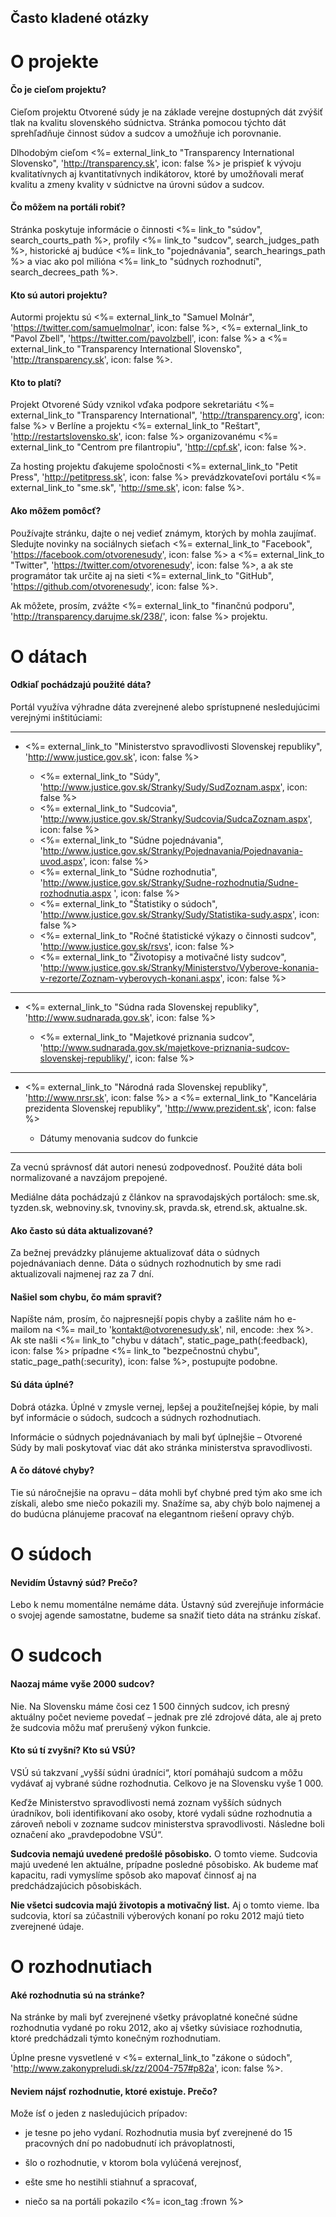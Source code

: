 ## Často kladené otázky

# O projekte

#### Čo je cieľom projektu? 

Cieľom projektu Otvorené súdy je na základe verejne dostupných dát zvýšiť tlak
na kvalitu slovenského súdnictva. Stránka pomocou týchto dát sprehľadňuje
činnost súdov a sudcov a umožňuje ich porovnanie.

Dlhodobým cieľom <%= external_link_to "Transparency International Slovensko", 'http://transparency.sk', icon: false %>
je prispieť k vývoju kvalitatívnych aj kvantitatívnych indikátorov, ktoré by
umožňovali merať kvalitu a zmeny kvality v súdnictve na úrovni súdov a sudcov.

#### Čo môžem na portáli robiť?

Stránka poskytuje informácie o činnosti
<%= link_to "súdov", search_courts_path %>,
profily <%= link_to "sudcov", search_judges_path %>,
historické aj budúce <%= link_to "pojednávania", search_hearings_path %> a
viac ako pol milióna <%= link_to "súdnych rozhodnutí", search_decrees_path %>.

#### Kto sú autori projektu? 

Autormi projektu sú
<%= external_link_to "Samuel Molnár", 'https://twitter.com/samuelmolnar', icon: false %>,
<%= external_link_to "Pavol Zbell", 'https://twitter.com/pavolzbell', icon: false %> a 
<%= external_link_to "Transparency International Slovensko", 'http://transparency.sk', icon: false %>.

#### Kto to platí?

Projekt Otvorené Súdy vznikol vďaka podpore sekretariátu
<%= external_link_to "Transparency International", 'http://transparency.org', icon: false %>
v Berlíne a projektu <%= external_link_to "Reštart", 'http://restartslovensko.sk', icon: false %>
organizovanému <%= external_link_to "Centrom pre filantropiu", 'http://cpf.sk', icon: false %>.

Za hosting projektu ďakujeme spoločnosti
<%= external_link_to "Petit Press", 'http://petitpress.sk', icon: false %>
prevádzkovateľovi portálu <%= external_link_to "sme.sk", 'http://sme.sk', icon: false %>.

#### Ako môžem pomôcť?

Používajte stránku, dajte o nej vedieť známym, ktorých by mohla zaujímať.
Sledujte novinky na sociálnych sieťach
<%= external_link_to "Facebook", 'https://facebook.com/otvorenesudy', icon: false %> a
<%= external_link_to "Twitter", 'https://twitter.com/otvorenesudy', icon: false %>,
a ak ste programátor tak určite aj na sieti
<%= external_link_to "GitHub", 'https://github.com/otvorenesudy', icon: false %>.

Ak môžete, prosím, zvážte
<%= external_link_to "finančnú podporu", 'http://transparency.darujme.sk/238/', icon: false %>
projektu.

# O dátach

#### Odkiaľ pochádzajú použité dáta?

Portál využíva výhradne dáta zverejnené alebo sprístupnené
nesledujúcimi verejnými inštitúciami:  

<hr/>

- <%= external_link_to "Ministerstvo spravodlivosti Slovenskej republiky", 'http://www.justice.gov.sk', icon: false %>

  - <%= external_link_to "Súdy", 'http://www.justice.gov.sk/Stranky/Sudy/SudZoznam.aspx', icon: false %>
  - <%= external_link_to "Sudcovia", 'http://www.justice.gov.sk/Stranky/Sudcovia/SudcaZoznam.aspx', icon: false %>
  - <%= external_link_to "Súdne pojednávania", 'http://www.justice.gov.sk/Stranky/Pojednavania/Pojednavania-uvod.aspx', icon: false %>
  - <%= external_link_to "Súdne rozhodnutia", 'http://www.justice.gov.sk/Stranky/Sudne-rozhodnutia/Sudne-rozhodnutia.aspx ', icon: false %>
  - <%= external_link_to "Štatistiky o súdoch", 'http://www.justice.gov.sk/Stranky/Sudy/Statistika-sudy.aspx', icon: false %>
  - <%= external_link_to "Ročné štatistické výkazy o činnosti sudcov", 'http://www.justice.gov.sk/rsvs', icon: false %>
  - <%= external_link_to "Životopisy a motivačné listy sudcov", 'http://www.justice.gov.sk/Stranky/Ministerstvo/Vyberove-konania-v-rezorte/Zoznam-vyberovych-konani.aspx', icon: false %>

<hr/>

- <%= external_link_to "Súdna rada Slovenskej republiky", 'http://www.sudnarada.gov.sk', icon: false %>

  - <%= external_link_to "Majetkové priznania sudcov", 'http://www.sudnarada.gov.sk/majetkove-priznania-sudcov-slovenskej-republiky/', icon: false %>

<hr/>

- <%= external_link_to "Národná rada Slovenskej republiky", 'http://www.nrsr.sk', icon: false %> a <%= external_link_to "Kancelária prezidenta Slovenskej republiky", 'http://www.prezident.sk', icon: false %>

  - Dátumy menovania sudcov do funkcie

<hr/>

Za vecnú správnosť dát autori nenesú zodpovednosť. Použité dáta boli
normalizované a navzájom prepojené.

Mediálne dáta pochádzajú z článkov na spravodajských portáloch:
sme.sk, tyzden.sk, webnoviny.sk, tvnoviny.sk, pravda.sk, etrend.sk, aktualne.sk.

#### Ako často sú dáta aktualizované? 

Za bežnej prevádzky plánujeme aktualizovať dáta o súdnych pojednávaniach denne.
Dáta o súdnych rozhodnutich by sme radi aktualizovali najmenej raz za 7 dní.

#### Našiel som chybu, čo mám spraviť?

Napíšte nám, prosím, čo najpresnejší popis chyby a zašlite nám ho e-mailom
na <%= mail_to 'kontakt@otvorenesudy.sk', nil, encode: :hex %>. Ak ste našli
<%= link_to "chybu v dátach", static_page_path(:feedback), icon: false %>
prípadne <%= link_to "bezpečnostnú chybu", static_page_path(:security), icon: false %>,
postupujte podobne.

#### Sú dáta úplné?

Dobrá otázka. Úplné v zmysle vernej, lepšej a použiteľnejšej kópie, by mali
byť informácie o súdoch, sudcoch a súdnych rozhodnutiach.

Informácie o súdnych pojednávaniach by mali byť úplnejšie &ndash; Otvorené
Súdy by mali poskytovať viac dát ako stránka ministerstva spravodlivosti.

#### A čo dátové chyby?

Tie sú náročnejšie na opravu &ndash; dáta mohli byť chybné pred tým ako sme
ich získali, alebo sme niečo pokazili my. Snažíme sa, aby chýb bolo najmenej
a do budúcna plánujeme pracovať na elegantnom riešení opravy chýb.

# O súdoch

#### Nevidím Ústavný súd? Prečo?

Lebo k nemu momentálne nemáme dáta. Ústavný súd zverejňuje informácie o svojej agende samostatne, budeme sa snažiť tieto dáta na stránku získať.

# O sudcoch

#### Naozaj máme vyše 2000 sudcov?

Nie. Na Slovensku máme čosi cez 1 500 činných sudcov, ich presný aktuálny
počet nevieme povedať &ndash; jednak pre zlé zdrojové dáta, ale aj preto že
sudcovia môžu mať prerušený výkon funkcie.  

#### Kto sú tí zvyšní? Kto sú VSÚ?

VSÚ sú takzvaní „vyšší súdni úradníci“, ktorí pomáhajú sudcom a môžu vydávať
aj vybrané súdne rozhodnutia. Celkovo je na Slovensku vyše 1 000.

Keďže Ministerstvo spravodlivosti nemá zoznam vyšších súdnych úradníkov,
boli identifikovaní ako osoby, ktoré vydali súdne rozhodnutia a zároveň neboli
v zozname sudcov ministerstva spravodlivosti. Následne boli označení ako
„pravdepodobne VSÚ“.

__Sudcovia nemajú uvedené predošlé pôsobisko.__
O tomto vieme. Sudcovia majú uvedené len aktuálne, prípadne posledné pôsobisko.
Ak budeme mať kapacitu, radi vymyslíme spôsob ako mapovať činnosť aj na
predchádzajúcich pôsobiskách.

__Nie všetci sudcovia majú životopis a motivačný list.__
Aj o tomto vieme. Iba sudcovia, ktorí sa zúčastnili výberových konaní po roku
2012 majú tieto zverejnené údaje.

# O rozhodnutiach

#### Aké rozhodnutia sú na stránke?

Na stránke by mali byť zverejnené všetky právoplatné konečné súdne rozhodnutia
vydané po roku 2012, ako aj všetky súvisiace rozhodnutia, ktoré predchádzali
týmto konečným rozhodnutiam.

Úplne presne vysvetlené v
<%= external_link_to "zákone o súdoch", 'http://www.zakonypreludi.sk/zz/2004-757#p82a', icon: false %>.

#### Neviem nájsť rozhodnutie, ktoré existuje. Prečo?

Može ísť o jeden z nasledujúcich prípadov:

- je tesne po jeho vydaní. Rozhodnutia musia byť zverejnené do 15 pracovných
  dní po nadobudnutí ich právoplatnosti,  

- šlo o rozhodnutie, v ktorom bola vylúčená verejnosť,

- ešte sme ho nestihli stiahnuť a spracovať,

- niečo sa na portáli pokazilo <%= icon_tag :frown %>
